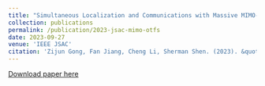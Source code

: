 ```yaml
---
title: "Simultaneous Localization and Communications with Massive MIMO-OTFS"
collection: publications
permalink: /publication/2023-jsac-mimo-otfs
date: 2023-09-27
venue: 'IEEE JSAC'
citation: 'Zijun Gong, Fan Jiang, Cheng Li, Sherman Shen. (2023). &quot;Simultaneous Localization and Communications with Massive MIMO-OTFS.&quot; <i>IEEE Journal on Selected Areas in Communications</i>. 1(1).'
---
```


[Download paper here](/files/otfs-jsac.pdf)
